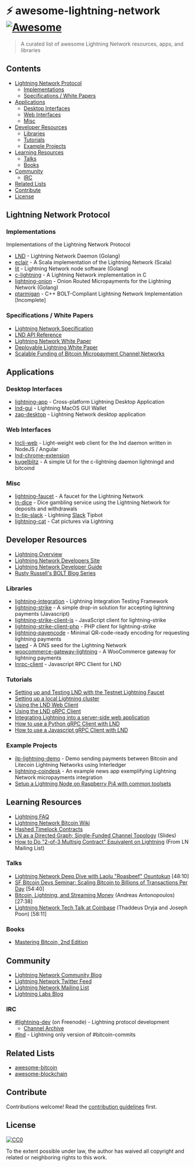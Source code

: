 # ⚡ awesome-lightning-network [![Awesome](https://cdn.rawgit.com/sindresorhus/awesome/d7305f38d29fed78fa85652e3a63e154dd8e8829/media/badge.svg)](https://github.com/sindresorhus/awesome)

> A curated list of awesome Lightning Network resources, apps, and libraries

## Contents

<!-- START doctoc generated TOC please keep comment here to allow auto update -->
<!-- DON'T EDIT THIS SECTION, INSTEAD RE-RUN doctoc TO UPDATE -->


- [Lightning Network Protocol](#lightning-network-protocol)
  - [Implementations](#implementations)
  - [Specifications / White Papers](#specifications--white-papers)
- [Applications](#applications)
  - [Desktop Interfaces](#desktop-interfaces)
  - [Web Interfaces](#web-interfaces)
  - [Misc](#misc)
- [Developer Resources](#developer-resources)
  - [Libraries](#libraries)
  - [Tutorials](#tutorials)
  - [Example Projects](#example-projects)
- [Learning Resources](#learning-resources)
  - [Talks](#talks)
  - [Books](#books)
- [Community](#community)
  - [IRC](#irc)
- [Related Lists](#related-lists)
- [Contribute](#contribute)
- [License](#license)

<!-- END doctoc generated TOC please keep comment here to allow auto update -->


## Lightning Network Protocol

### Implementations

Implementations of the Lightning Network Protocol

- [LND](https://github.com/lightningnetwork/lnd) - Lightning Network Daemon (Golang)
- [eclair](https://github.com/ACINQ/eclair) - A Scala implementation of the Lightning Network (Scala)
- [lit](https://github.com/mit-dci/lit) - Lightning Network node software (Golang)
- [c-lightning](https://github.com/ElementsProject/lightning) - A Lightning Network implementation in C
- [lightning-onion](https://github.com/lightningnetwork/lightning-onion) - Onion Routed Micropayments for the Lightning Network (Golang)
- [ptarmigan](https://github.com/nayutaco/ptarmigan) - C++ BOLT-Compliant Lightning Network Implementation [Incomplete]

### Specifications / White Papers

- [Lightning Network Specification](https://github.com/lightningnetwork/lightning-rfc)
- [LND API Reference](http://api.lightning.community/)
- [Lightning Network White Paper](https://lightning.network/lightning-network-paper.pdf)
- [Deployable Lightning White Paper](https://github.com/ElementsProject/lightning/blob/master/doc/deployable-lightning.pdf)
- [Scalable Funding of Bitcoin Micropayment
Channel Networks](https://www.tik.ee.ethz.ch/file/a20a865ce40d40c8f942cf206a7cba96/Scalable_Funding_Of_Blockchain_Micropayment_Networks%20(1).pdf)

## Applications

### Desktop Interfaces

- [lightning-app](https://github.com/lightninglabs/lightning-app) - Cross-platform Lightning Desktop Application
- [lnd-gui](https://github.com/alexbosworth/lnd-gui) - Lightning MacOS GUI Wallet
- [zap-desktop](https://github.com/LN-Zap/zap-desktop) - Lightning Network desktop application


### Web Interfaces

- [lncli-web](https://github.com/mably/lncli-web) - Light-weight web client for the lnd daemon written in NodeJS / Angular
- [lnd-chrome-extension](https://chrome.google.com/webstore/detail/lnd-chrome-extension/fckoopaejbdhcjgpjllghoadkeicdjnf?hl=en)
- [kugelblitz](https://github.com/cdecker/kugelblitz) - A simple UI for the c-lightning daemon lightningd and bitcoind

### Misc

- [lightning-faucet](https://github.com/lightninglabs/lightning-faucet) - A faucet for the Lightning Network
- [ln-dice](https://github.com/mably/ln-dice) - Dice gambling service using the Lightning Network for deposits and withdrawals
- [ln-tip-slack](https://github.com/CryptoFR/ln-tip-slack) - Lightning [Slack](https://slack.com/) Tipbot
- [lightning-cat](https://github.com/rustyrussell/lightning-cat/blob/master/catsearch.sh) - Cat pictures via Lightning

## Developer Resources

- [Lightning Overview](http://dev.lightning.community/overview/)
- [Lightning Network Developers Site](http://dev.lightning.community/)
- [Lightning Network Developer Guide](http://dev.lightning.community/guides/)
- [Rusty Russell's BOLT Blog Series](https://medium.com/@rusty_lightning/the-bitcoin-lightning-spec-part-1-8-a7720fb1b4da)

### Libraries

- [lightning-integration](https://github.com/cdecker/lightning-integration) - Lightning Integration Testing Framework
- [lightning-strike](https://github.com/ElementsProject/lightning-strike) - A simple drop-in solution for accepting lightning payments (Javascript)
- [lightning-strike-client-js](https://github.com/ElementsProject/lightning-strike-client-js) - JavaScript client for lightning-strike
- [lightning-strike-client-php](https://github.com/ElementsProject/lightning-strike-client-php) - PHP client for lightning-strike
- [lightning-payencode](https://github.com/rustyrussell/lightning-payencode) - Minimal QR-code-ready encoding for requesting lightning payments
- [lseed](https://github.com/cdecker/lseed) - A DNS seed for the Lightning Network
- [woocommerce-gateway-lightning](https://github.com/ElementsProject/woocommerce-gateway-lightning) - A WooCommerce gateway for lightning payments
- [lnrpc-client](https://github.com/michielbdejong/lnrpc-client) - Javascript RPC Client for LND


### Tutorials

- [Setting up and Testing LND with the Testnet Lightning Faucet](http://lightning.community/lnd/faucet/2017/01/19/lightning-network-faucet/)
- [Setting up a local Lightning cluster](http://dev.lightning.community/tutorial/01-lncli/index.html)
- [Using the LND Web Client](http://dev.lightning.community/tutorial/02-web-client/index.html)
- [Using the LND gRPC Client](http://dev.lightning.community/tutorial/03-rpc-client/index.html)
- [Integrating Lightning into a server-side web application](http://dev.lightning.community/tutorial/04-webapp-integration/index.html)
- [How to use a Python gRPC Client with LND](http://dev.lightning.community/guides/python-grpc/)
- [How to use a Javascript gRPC Client with LND](http://dev.lightning.community/guides/javascript-grpc/)

### Example Projects

- [ilp-lightning-demo](https://github.com/interledgerjs/ilp-lightning-demo) - Demo sending payments between Bitcoin and Litecoin Lightning Networks using Interledger
- [lightning-coindesk](https://github.com/lightninglabs/lightning-coindesk) - An example news app exemplifying Lightning Network micropayments integration
- [Setup a Lightning Node on Raspberry Pi4 with common toolsets](https://github.com/rootzoll/raspiblitz)

## Learning Resources 

- [Lightning FAQ](https://medium.com/@AudunGulbrands1/lightning-faq-67bd2b957d70)
- [Lightning Network Bitcoin Wiki](https://en.bitcoin.it/wiki/Lightning_Network)
- [Hashed Timelock Contracts](https://en.bitcoin.it/wiki/Hashed_Timelock_Contracts)
- [LN as a Directed Graph; Single-Funded Channel Topology](https://docs.google.com/presentation/d/1G4xchDGcO37DJ2lPC_XYyZIUkJc2khnLrCaZXgvDN0U/edit?pref=2&pli=1#slide=id.g85f425098_0_2) (Slides)
- [How to Do "2-of-3 Multisig Contract" Equivalent on Lightning](https://lists.linuxfoundation.org/pipermail/lightning-dev/2016-January/000403.html) (From LN Mailing List)

### Talks

- [Lightning Network Deep Dive with Laolu "Roasbeef" Osuntokun](https://www.youtube.com/watch?v=b_szGaaPPFk) [48:10]
- [SF Bitcoin Devs Seminar: Scaling Bitcoin to Billions of Transactions Per Day](https://www.youtube.com/watch?v=8zVzw912wPo) [54:40]
- [Bitcoin, Lightning, and Streaming Money](https://www.youtube.com/watch?v=gF_ZQ_eijPs) (Andreas Antonopoulos) [27:38]
- [Lightning Network Tech Talk at Coinbase](https://www.youtube.com/watch?v=wIhAmTqXhZQ) (Thaddeus Dryja and Joseph Poon) [58:11]

### Books

- [Mastering Bitcoin, 2nd Edition](http://shop.oreilly.com/product/0636920049524.do)

## Community

- [Lightning Network Community Blog](http://lightning.community/)
- [Lightning Network Twitter Feed](https://twitter.com/lightning)
- [Lightning Network Mailing List](https://lists.linuxfoundation.org/mailman/listinfo/lightning-dev)
- [Lightning Labs Blog](https://blog.lightning.engineering/)

### IRC

- [#lightning-dev](https://webchat.freenode.net/?channels=lightning-dev&uio=d4) (on Freenode) - Lightning protocol development
    - [Channel Archive](https://botbot.me/freenode/lightning-dev/)
- [#lnd](https://webchat.freenode.net/?channels=lnd&uio=d4) - Lightning only version of #bitcoin-commits

## Related Lists

- [awesome-bitcoin](https://github.com/igorbarinov/awesome-bitcoin)
- [awesome-blockchain](https://github.com/igorbarinov/awesome-blockchain)


## Contribute

Contributions welcome! Read the [contribution guidelines](contributing.md) first.


## License

[![CC0](http://mirrors.creativecommons.org/presskit/buttons/88x31/svg/cc-zero.svg)](http://creativecommons.org/publicdomain/zero/1.0)

To the extent possible under law, the author has waived all copyright and
related or neighboring rights to this work.
